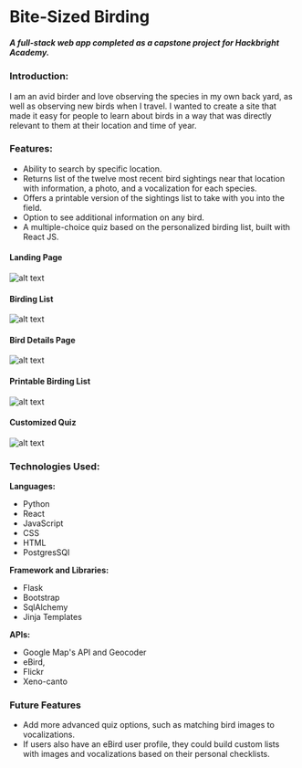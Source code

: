 # Bite-Sized Birding
##### A full-stack web app completed as a capstone project for Hackbright Academy.

### Introduction:
I am an avid birder and love observing the species in my own back yard, as well as observing new birds when I travel. I wanted to create a site that made it easy for people to learn about birds in a way that was directly relevant to them at their location and time of year. 

### Features:
- Ability to search by specific location.
- Returns list of the twelve most recent bird sightings near that location  with information, a photo, and a vocalization for each species.
- Offers a printable version of the sightings list to take with you into the field.
- Option to see additional information on any bird.
- A multiple-choice quiz based on the personalized birding list, built with React JS.

#### Landing Page
![alt text](https://github.com/amannelin/Byte_Sized_Birding/blob/main/static/images/Search.png "Landing Page")
#### Birding List
![alt text](https://github.com/Byte_Sized_Birding/blob/main/static/images/birding-list.png "Birding List")
#### Bird Details Page
![alt text](https://github.com/Byte_Sized_Birding/blob/main/static/images/details.png "Bird Details Page")
#### Printable Birding List
![alt text](https://github.com/Byte_Sized_Birding/blob/main/static/images/printable.png "Printable Birding List")
#### Customized Quiz
![alt text](https://github.com/Byte_Sized_Birding/blob/main/static/imgages/quiz.png "Bird Quiz")

### Technologies Used:
**Languages:**
- Python
- React
- JavaScript
- CSS
- HTML
- PostgresSQl

**Framework and Libraries:**
- Flask
- Bootstrap
- SqlAlchemy
- Jinja Templates

**APIs:**
- Google Map's API and Geocoder
- eBird, 
- Flickr
- Xeno-canto

### Future Features
- Add more advanced quiz options, such as matching bird images to vocalizations.
- If users also have an eBird user profile, they could build custom lists with images and vocalizations based on their personal checklists.


